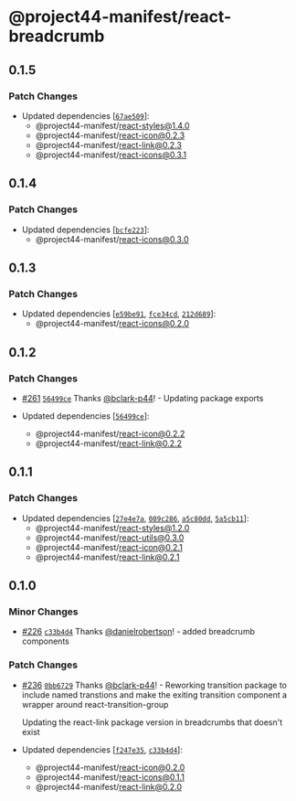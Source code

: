 # @project44-manifest/react-breadcrumb

## 0.1.5

### Patch Changes

- Updated dependencies
  [[`67ae509`](https://github.com/project44/manifest/commit/67ae5097f56fe269b9925ddb4d17dcac755284c2)]:
  - @project44-manifest/react-styles@1.4.0
  - @project44-manifest/react-icon@0.2.3
  - @project44-manifest/react-link@0.2.3
  - @project44-manifest/react-icons@0.3.1

## 0.1.4

### Patch Changes

- Updated dependencies
  [[`bcfe223`](https://github.com/project44/manifest/commit/bcfe22313dd5fe0cca692af09f05b4f20575e485)]:
  - @project44-manifest/react-icons@0.3.0

## 0.1.3

### Patch Changes

- Updated dependencies
  [[`e59be91`](https://github.com/project44/manifest/commit/e59be9163df31701cd26856759ba7f7f05b2aaf6),
  [`fce34cd`](https://github.com/project44/manifest/commit/fce34cd2432ee95a64525d568cfa71eb53cbe093),
  [`212d689`](https://github.com/project44/manifest/commit/212d689351fdbdd7bf227bf7c4f965ce50ca578d)]:
  - @project44-manifest/react-icons@0.2.0

## 0.1.2

### Patch Changes

- [#261](https://github.com/project44/manifest/pull/261)
  [`56499ce`](https://github.com/project44/manifest/commit/56499ce5991e543557dd43e4ce40f827fcbf380f)
  Thanks [@bclark-p44](https://github.com/bclark-p44)! - Updating package exports

- Updated dependencies
  [[`56499ce`](https://github.com/project44/manifest/commit/56499ce5991e543557dd43e4ce40f827fcbf380f)]:
  - @project44-manifest/react-icon@0.2.2
  - @project44-manifest/react-link@0.2.2

## 0.1.1

### Patch Changes

- Updated dependencies
  [[`27e4e7a`](https://github.com/project44/manifest/commit/27e4e7aa0c2f96300fde25f7f62d7f5b50bf329b),
  [`089c286`](https://github.com/project44/manifest/commit/089c286124c5895478cd51fa22646aa8493da8c2),
  [`a5c80dd`](https://github.com/project44/manifest/commit/a5c80dd546e8732907d00c3ca2e8dc4bb3488aca),
  [`5a5cb11`](https://github.com/project44/manifest/commit/5a5cb110c69ef3abb44cb705eb816ec8ca04cf0b)]:
  - @project44-manifest/react-styles@1.2.0
  - @project44-manifest/react-utils@0.3.0
  - @project44-manifest/react-icon@0.2.1
  - @project44-manifest/react-link@0.2.1

## 0.1.0

### Minor Changes

- [#226](https://github.com/project44/manifest/pull/226)
  [`c33b4d4`](https://github.com/project44/manifest/commit/c33b4d43b40121704c3237630a4c038df9a1ff69)
  Thanks [@danielrobertson](https://github.com/danielrobertson)! - added breadcrumb components

### Patch Changes

- [#236](https://github.com/project44/manifest/pull/236)
  [`0bb6729`](https://github.com/project44/manifest/commit/0bb6729c70841e07a749bea7aae50277c84401fe)
  Thanks [@bclark-p44](https://github.com/bclark-p44)! - Reworking transition package to include
  named transtions and make the exiting transition component a wrapper around react-transition-group

  Updating the react-link package version in breadcrumbs that doesn't exist

- Updated dependencies
  [[`f247e35`](https://github.com/project44/manifest/commit/f247e35a3056d714d8a21ed59ece6b418266332d),
  [`c33b4d4`](https://github.com/project44/manifest/commit/c33b4d43b40121704c3237630a4c038df9a1ff69)]:
  - @project44-manifest/react-icon@0.2.0
  - @project44-manifest/react-icons@0.1.1
  - @project44-manifest/react-link@0.2.0
